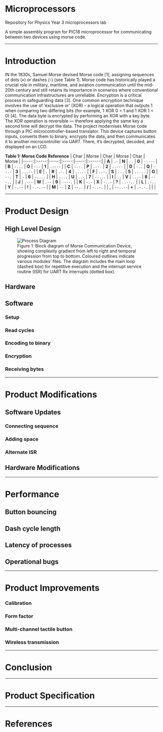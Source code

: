 # Microprocessors
Repository for Physics Year 3 microprocessors lab

A simple assembly program for PIC18 microprocessor for communicating between two devices using morse code.

---

# Introduction
<!-- Provide an overview or background of the product. -->
IN the 1830s, Samuel Morse devised Morse code [1], assigning sequences of dots (•) or dashes (-) (see Table 1).
Morse code has historically played a crucial role in military, maritime, and aviation  communication until the mid-20th century and still retains its importance in scenarios where conventional communication infrastructures are unreliable. Encryption is a critical process in safeguarding data [3]. One common encryption technique involves the use of ‘exclusive or’ (XOR) - a logical operation that outputs 1 when comparing two differing bits (for example, 1 XOR 0 = 1 and 1 XOR 1 = 0) [4]. The data byte is encrypted by performing an XOR with a key byte. The XOR operation is reversible — therefore applying the same key a second time will decrypt the data. The project modernises Morse code through a PIC microcontroller-based translator. This device captures button inputs, converts them to binary, encrypts the data, and then communicates it to another microcontroller via UART. There, it’s decrypted, decoded, and displayed on an LCD. 


**Table 1: Morse Code Reference**
| Char | Morse | Char | Morse | Char | Morse  |
|-----:|:-----:|-----:|:-----:|-----:|:------:|
| **A** | `.-`    | **N** | `-.`    | **0** | `-----`  |
| **B** | `-...`  | **O** | `---`   | **1** | `.----`  |
| **C** | `-.-.`  | **P** | `.--.`  | **2** | `..---`  |
| **D** | `-..`   | **Q** | `--.-`  | **3** | `...--`  |
| **E** | `.`     | **R** | `.-.`   | **4** | `....-`  |
| **F** | `..-.`  | **S** | `...`   | **5** | `.....`  |
| **G** | `--.`   | **T** | `-`     | **6** | `-....`  |
| **H** | `....`  | **U** | `..-`   | **7** | `--...`  |
| **I** | `..`    | **V** | `...-`  | **8** | `---..`  |
| **J** | `.---`  | **W** | `.--`   | **9** | `----.`  |
| **K** | `-.-`   | **X** | `-..-`  | **?** | `..--..` |
| **L** | `.-..`  | **Y** | `-.--`  | **!** | `-.-.--` |
| **M** | `--`    | **Z** | `--..`  | **/** | `-..-.`  |
| **,** | `--..--`| **+** | `.-.-.` |      |          |

---

# Product Design
<!-- Describe the product's form factor, materials, or other design aspects. -->



## High Level Design
<!-- Summarize the core architecture or conceptual blueprint of the product. -->

<figure>
  <img src="./imgs/process.png" alt="Process Diagram">
  <figcaption>Figure 1: Block diagram of Morse Communication Device, showing complexity gradient from left to right and temporal progression from top to bottom. Coloured outlines indicate  various modules’ files. The diagram includes the main loop (dashed box) for repetitive execution
and the interrupt service routine (ISR) for UART Rx interrupts (dotted box).</figcaption>
</figure>

## Hardware

## Software

### Setup
<!-- Outline steps or instructions needed to initialize or configure the software. -->

### Read cycles
<!-- Detail how the software reads inputs or processes data in cycles. -->

### Encoding to binary
<!-- Explain the method or algorithm used to convert data into binary form. -->

### Encryption
<!-- Describe any security measures or encryption techniques applied. -->

### Receiving bytes
<!-- Detail the process for handling incoming data. -->

---

# Product Modifications

## Software Updates

### Connecting sequence
<!-- Explain how the device/software connects for updates. -->

### Adding space
<!-- Outline how memory or storage space is increased or allocated. -->

### Alternate ISR
<!-- Describe the alternative Interrupt Service Routine or similar mechanism. -->

## Hardware Modifications
<!-- List and explain any physical or electronic changes to the product. -->

---

# Performance

## Button bouncing
<!-- Discuss how the software/hardware handles or mitigates switch/button bounce. -->

## Dash cycle length
<!-- Provide information on timing cycles and how they affect performance. -->

## Latency of processes
<!-- Detail any observed delays and potential optimizations. -->

## Operational bugs
<!-- Document known bugs or issues and their status. -->

---

# Product Improvements

### Calibration

### Form factor
<!-- Outline proposed or potential changes to the product's physical design. -->

### Multi-channel tactile button
<!-- Describe improvements or design changes for multi-channel input. -->

### Wireless transmission
<!-- Explain integration or enhancement of wireless capabilities. -->

---

# Conclusion
<!-- Summarize the document and provide closing remarks or next steps. -->

---

# Product Specification
<!-- Provide detailed specifications (dimensions, technical parameters, etc.). -->

---

# References
<!-- Cite all sources, documents, or external references used. -->
